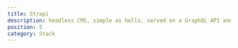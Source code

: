 ```yaml
---
title: Strapi
description: headless CMS, simple as hello, served on a GraphQL API and compatible with Postgres
position: 5
category: Stack
---
```

